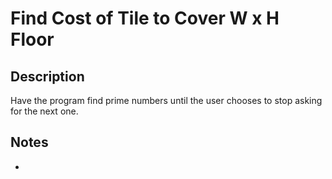 # Find Cost of Tile to Cover W x H Floor

## Description

Have the program find prime numbers until the user chooses to stop asking for the next one.

## Notes

- 